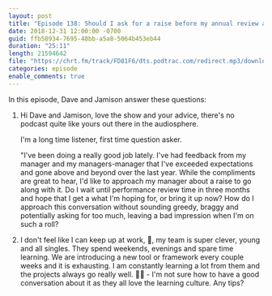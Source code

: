 ```yaml
---
layout: post
title: "Episode 138: Should I ask for a raise before my annual review and how to keep up with young, single, overtime-working co-workers"
date: 2018-12-31 12:00:00 -0700
guid: ffb58934-7695-48bb-a5a8-5064b453eb44
duration: "25:11"
length: 21594642
file: "https://chrt.fm/track/FD81F6/dts.podtrac.com/redirect.mp3/download.softskills.audio/sse-138.mp3"
categories: episode
enable_comments: true
---
```


In this episode, Dave and Jamison answer these questions:

1. Hi Dave and Jamison, love the show and your advice, there's no podcast quite like yours out there in the audiosphere.
   
   I'm a long time listener, first time question asker.
   
   "I've been doing a really good job lately.  I've had feedback from my manager and my managers-manager that I've exceeded expectations and gone above and beyond over the last year.  While the compliments are great to hear, I'd like to approach my manager about a raise to go along with it. Do I wait until performance review time in three months and hope that I get a what I'm hoping for, or bring it up now? How do I approach this conversation without sounding greedy, braggy and potentially asking for too much, leaving a bad impression when I'm on such a roll?


2. I don't feel like I can keep up at work, 😬, my team is super clever, young and all singles. They spend weekends, evenings and spare time learning. We are introducing a new tool or framework every couple weeks and it is exhausting. I am constantly learning a lot from them and the projects always go really well. 🤷‍♂️ - I'm not sure how to have a good conversation about it as they all love the learning culture. Any tips?
